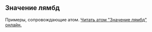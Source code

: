 ## Значение лямбд

Примеры, сопровождающие атом.
[Читать атом "Значение лямбд" онлайн.](https://stepik.org/lesson/107889/step/1)